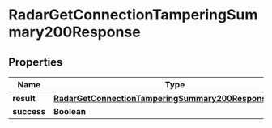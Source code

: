 

# RadarGetConnectionTamperingSummary200Response


## Properties

| Name | Type | Description | Notes |
|------------ | ------------- | ------------- | -------------|
|**result** | [**RadarGetConnectionTamperingSummary200ResponseResult**](RadarGetConnectionTamperingSummary200ResponseResult.md) |  |  |
|**success** | **Boolean** |  |  |



